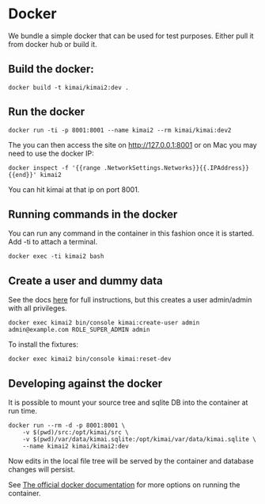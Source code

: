 # Docker

We bundle a simple docker that can be used for test purposes.  Either pull it from docker hub or build it.

## Build the docker:

    docker build -t kimai/kimai2:dev .

## Run the docker

    docker run -ti -p 8001:8001 --name kimai2 --rm kimai/kimai:dev2

The you can then access the site on http://127.0.0.1:8001 or on Mac you may need to use the docker IP:

    docker inspect -f '{{range .NetworkSettings.Networks}}{{.IPAddress}}{{end}}' kimai2

You can hit kimai at that ip on port 8001.

## Running commands in the docker

You can run any command in the container in this fashion once it is started.  Add -ti to attach a terminal.

    docker exec -ti kimai2 bash

## Create a user and dummy data

See the docs [here](installation.md) for full instructions, but this creates a user admin/admin with all privileges.

    docker exec kimai2 bin/console kimai:create-user admin admin@example.com ROLE_SUPER_ADMIN admin

To install the fixtures:

    docker exec kimai2 bin/console kimai:reset-dev

## Developing against the docker

It is possible to mount your source tree and sqlite DB into the container at run time.

    docker run --rm -d -p 8001:8001 \
        -v $(pwd)/src:/opt/kimai/src \
        -v $(pwd)/var/data/kimai.sqlite:/opt/kimai/var/data/kimai.sqlite \
        --name kimai2 kimai/kimai2:dev

Now edits in the local file tree will be served by the container and database changes will persist.

See [The official docker documentation](https://docs.docker.com/) for more options on running the container.
